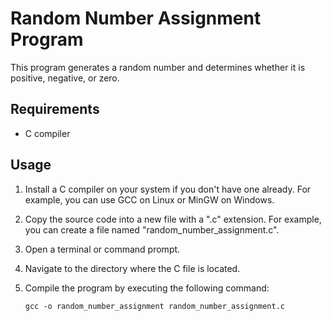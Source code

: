 # Random Number Assignment Program

This program generates a random number and determines whether it is positive, negative, or zero.

## Requirements

- C compiler

## Usage

1. Install a C compiler on your system if you don't have one already. For example, you can use GCC on Linux or MinGW on Windows.
2. Copy the source code into a new file with a ".c" extension. For example, you can create a file named "random_number_assignment.c".
3. Open a terminal or command prompt.
4. Navigate to the directory where the C file is located.
5. Compile the program by executing the following command:

   ```shell
   gcc -o random_number_assignment random_number_assignment.c


